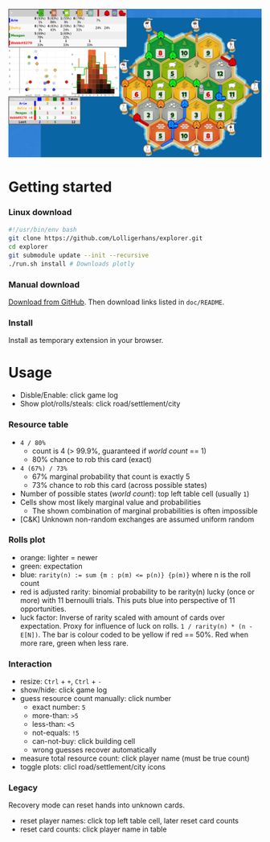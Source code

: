 ![Screenshot](/assets/screenshot.png?raw=true)

# Getting started

### Linux download

  ```bash
  #!/usr/bin/env bash
  git clone https://github.com/Lolligerhans/explorer.git
  cd explorer
  git submodule update --init --recursive
  ./run.sh install # Downloads plotly
  ```

### Manual download

  [Download from GitHub](https://github.com/Lolligerhans/explorer/tags).
  Then download links listed in `doc/README`.

### Install

  Install as temporary extension in your browser.

# Usage

  - Disble/Enable: click game log
  - Show plot/rolls/steals: click road/settlement/city

### Resource table

  - `4 / 80%`
    - count is 4 (> 99.9%, guaranteed if _world count_ == 1)
    - 80% chance to rob this card (exact)
  - `4 (67%) / 73%`
    - 67% marginal probability that count is exactly 5
    - 73% chance to rob this card (across possible states)
  - Number of possible states (_world count_): top left table cell (usually `1`)
  - Cells show most likely marginal value and probabilities
    - The shown combination of marginal probabilities is often impossible
  - [C&K] Unknown non-random exchanges are assumed uniform random

### Rolls plot

  - orange: lighter = newer
  - green: expectation
  - blue: `rarity(n) := sum {m : p(m) <= p(n)} {p(m)}` where n is the roll count
  - red is adjusted rarity: binomial probability to be rarity(n) lucky (once or more) with 11 bernoulli trials. This puts blue into perspective of 11 opportunities.
  - luck factor: Inverse of rarity scaled with amount of cards over expectation. Proxy for influence of luck on rolls. `1 / rarity(n) * (n - E[N])`. The bar is colour coded to be yellow if red == 50%. Red when more rare, green when less rare.

### Interaction

  - resize: `Ctrl` + `+`, `Ctrl` + `-`
  - show/hide: click game log
  - guess resource count manually: click number
    - exact number: `5`
    - more-than: `>5`
    - less-than: `<5`
    - not-equals: `!5`
    - can-not-buy: click building cell
    - wrong guesses recover automatically
  - measure total resource count: click player name (must be true count)
  - toggle plots: clicl road/settlement/city icons

### Legacy

  Recovery mode can reset hands into unknown cards.

  - reset player names: click top left table cell, later reset card counts
  - reset card counts: click player name in table
